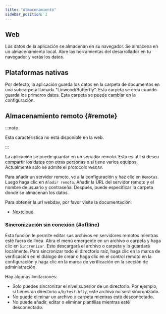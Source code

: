 ```yaml
---
title: "Almacenamiento"
sidebar_position: 2
---
```


## Web

Los datos de la aplicación se almacenan en su navegador. Se almacena en un almacenamiento local. Abre las herramientas del desarrollador en tu navegador y verás los datos.

## Plataformas nativas

Por defecto, la aplicación guarda los datos en la carpeta de documentos en una subcarpeta llamada "Linwood/Butterfly". Esta carpeta se crea cuando guarda los primeros datos. Esta carpeta se puede cambiar en la configuración.

## Almacenamiento remoto {#remote}

:::note

Esta característica no está disponible en la web.

:::

La aplicación se puede guardar en un servidor remoto. Esto es útil si desea compartir los datos con otras personas o si tiene varios equipos. Actualmente sólo se admite el protocolo `WebDAV`.

Para añadir un servidor remoto, ve a la configuración y haz clic en `Remotas`. Luego haga clic en `Añadir remoto`. Añadir la URL del servidor remoto y el nombre de usuario y contraseña. Después, puede especificar la carpeta donde se almacenan los datos.

Para obtener la url webdav, por favor visite la documentación:

* [Nextcloud](https://docs.nextcloud.com/server/latest/user_manual/en/files/access_webdav.html)

### Sincronización sin conexión {#offline}

Esta función le permite editar sus archivos en servidores remotos mientras esté fuera de línea. Abra el menú emergente en un archivo o carpeta y haga clic en `Sincronizar`. Esto descargará el archivo o carpeta y lo guardará localmente. Para sincronizar todo el directorio raíz, haga clic en la marca de verificación en el diálogo de crear o haga clic en el control remoto en la configuración y haga clic en la marca de verificación en la sección de administración.

Hay algunas limitaciones:

* Solo puedes sincronizar el nivel superior de un directorio. Por ejemplo, si tienes un directorio `a/b/test.bfly`, este archivo no será sincronizado.
* No puede eliminar un archivo o carpeta mientras esté desconectado.
* No puede añadir, editar o eliminar plantillas mientras esté desconectado.
